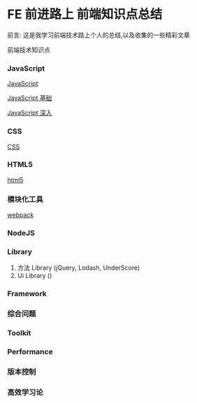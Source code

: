 # FE 前进路上 前端知识点总结

<p>前言: 这是我学习前端技术路上个人的总结,以及收集的一些精彩文章</p>

前端技术知识点

### JavaScript

[JavaScript](./JavaScript/JavaScript核心知识.md)

[JavaScript 基础](./JavaScript/README.md)

[JavaScript 深入](./JavaScriptPlus/README.md)

### CSS

[CSS](https://github.com/ClarenceC/CSS-learn)

### HTML5
[html5](./html5/html知识.md)

### 模块化工具

[webpack](https://github.com/ClarenceC/webpack-learn)

### NodeJS

### Library
1. 方法 Library (jQuery, Lodash, UnderScore)
2. Ui Library ()


### Framework

### 综合问题




### Toolkit

### Performance

### 版本控制

### 高效学习论






